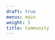 ```yaml
---
draft: true
menus: main
weight: 5
title: Community
---
```


<!--add blocks of content here to add more sections to the community page -->
